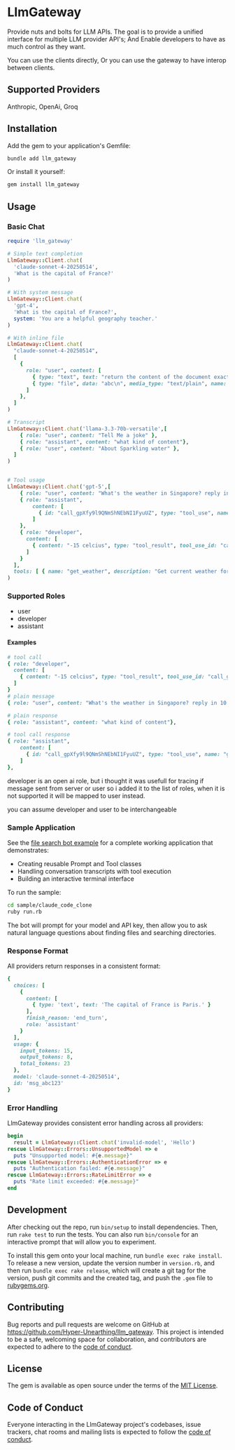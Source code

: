 # LlmGateway

Provide nuts and bolts for LLM APIs. The goal is to provide a unified interface for multiple LLM provider API's; And Enable developers to have as much control as they want.

You can use the clients directly, Or you can use the gateway to have interop between clients.

## Supported Providers
Anthropic, OpenAi, Groq


## Installation

Add the gem to your application's Gemfile:

```bash
bundle add llm_gateway
```

Or install it yourself:

```bash
gem install llm_gateway
```

## Usage

### Basic Chat

```ruby
require 'llm_gateway'

# Simple text completion
LlmGateway::Client.chat(
  'claude-sonnet-4-20250514',
  'What is the capital of France?'
)

# With system message
LlmGateway::Client.chat(
  'gpt-4',
  'What is the capital of France?',
  system: 'You are a helpful geography teacher.'
)

# With inline file
LlmGateway::Client.chat(
  "claude-sonnet-4-20250514",
  [
    {
      role: "user", content: [
        { type: "text", text: "return the content of the document exactly" },
        { type: "file", data: "abc\n", media_type: "text/plain", name: "small.txt"  }
      ]
    },
  ]
)

# Transcript
LlmGateway::Client.chat('llama-3.3-70b-versatile',[
    { role: "user", content: "Tell Me a joke" },
    { role: "assistant", content: "what kind of content"},
    { role: "user", content: "About Sparkling water" },
  ]
)


# Tool usage
LlmGateway::Client.chat('gpt-5',[
    { role: "user", content: "What's the weather in Singapore? reply in 10 words and no special characters" },
    { role: "assistant",
        content: [
          { id: "call_gpXfy9l9QNmShNEbNI1FyuUZ", type: "tool_use", name: "get_weather", input: { location: "Singapore" } }
        ]
    },
    { role: "developer",
      content: [
        { content: "-15 celcius", type: "tool_result", tool_use_id: "call_gpXfy9l9QNmShNEbNI1FyuUZ" }
      ]
    }
  ],
  tools: [ { name: "get_weather", description: "Get current weather for a location", input_schema: { type: "object", properties: { location: { type: "string", description: "City name" } }, required: [ "location" ] } } ]
)
```

### Supported Roles

- user
- developer
- assistant

#### Examples
```ruby
# tool call
{ role: "developer",
  content: [
    { content: "-15 celcius", type: "tool_result", tool_use_id: "call_gpXfy9l9QNmShNEbNI1FyuUZ" }
  ]
}
# plain message
{ role: "user", content: "What's the weather in Singapore? reply in 10 words and no special characters" }

# plain response
{ role: "assistant", content: "what kind of content"},

# tool call response
{ role: "assistant",
    content: [
      { id: "call_gpXfy9l9QNmShNEbNI1FyuUZ", type: "tool_use", name: "get_weather", input: { location: "Singapore" } }
    ]
},
```

developer is an open ai role, but i thought it was usefull for tracing if message sent from server or user so i added
it to the list of roles, when it is not supported it will be mapped to user instead.

you can assume developer and user to be interchangeable




### Sample Application

See the [file search bot example](sample/claude_code_clone/) for a complete working application that demonstrates:
- Creating reusable Prompt and Tool classes
- Handling conversation transcripts with tool execution
- Building an interactive terminal interface

To run the sample:

```bash
cd sample/claude_code_clone
ruby run.rb
```

The bot will prompt for your model and API key, then allow you to ask natural language questions about finding files and searching directories.

### Response Format

All providers return responses in a consistent format:

```ruby
{
  choices: [
    {
      content: [
        { type: 'text', text: 'The capital of France is Paris.' }
      ],
      finish_reason: 'end_turn',
      role: 'assistant'
    }
  ],
  usage: {
    input_tokens: 15,
    output_tokens: 8,
    total_tokens: 23
  },
  model: 'claude-sonnet-4-20250514',
  id: 'msg_abc123'
}
```

### Error Handling

LlmGateway provides consistent error handling across all providers:

```ruby
begin
  result = LlmGateway::Client.chat('invalid-model', 'Hello')
rescue LlmGateway::Errors::UnsupportedModel => e
  puts "Unsupported model: #{e.message}"
rescue LlmGateway::Errors::AuthenticationError => e
  puts "Authentication failed: #{e.message}"
rescue LlmGateway::Errors::RateLimitError => e
  puts "Rate limit exceeded: #{e.message}"
end
```

## Development

After checking out the repo, run `bin/setup` to install dependencies. Then, run `rake test` to run the tests. You can also run `bin/console` for an interactive prompt that will allow you to experiment.

To install this gem onto your local machine, run `bundle exec rake install`. To release a new version, update the version number in `version.rb`, and then run `bundle exec rake release`, which will create a git tag for the version, push git commits and the created tag, and push the `.gem` file to [rubygems.org](https://rubygems.org).

## Contributing

Bug reports and pull requests are welcome on GitHub at https://github.com/Hyper-Unearthing/llm_gateway. This project is intended to be a safe, welcoming space for collaboration, and contributors are expected to adhere to the [code of conduct](https://github.com/Hyper-Unearthing/llm_gateway/blob/master/CODE_OF_CONDUCT.md).

## License

The gem is available as open source under the terms of the [MIT License](https://opensource.org/licenses/MIT).

## Code of Conduct

Everyone interacting in the LlmGateway project's codebases, issue trackers, chat rooms and mailing lists is expected to follow the [code of conduct](https://github.com/Hyper-Unearthing/llm_gateway/blob/master/CODE_OF_CONDUCT.md).

